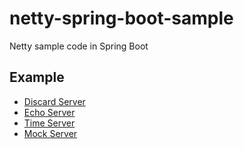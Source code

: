 # netty-spring-boot-sample
Netty sample code in Spring Boot

## Example
  - [Discard Server](https://github.com/libedi/netty-spring-boot-sample/blob/main/src/main/java/io/github/libedi/discard/README.md)
  - [Echo Server](https://github.com/libedi/netty-spring-boot-sample/blob/main/src/main/java/io/github/libedi/echo/README.md)
  - [Time Server](https://github.com/libedi/netty-spring-boot-sample/blob/main/src/main/java/io/github/libedi/time/README.md)
  - [Mock Server](https://github.com/libedi/netty-spring-boot-sample/blob/main/src/main/java/io/github/libedi/mock/README.md)